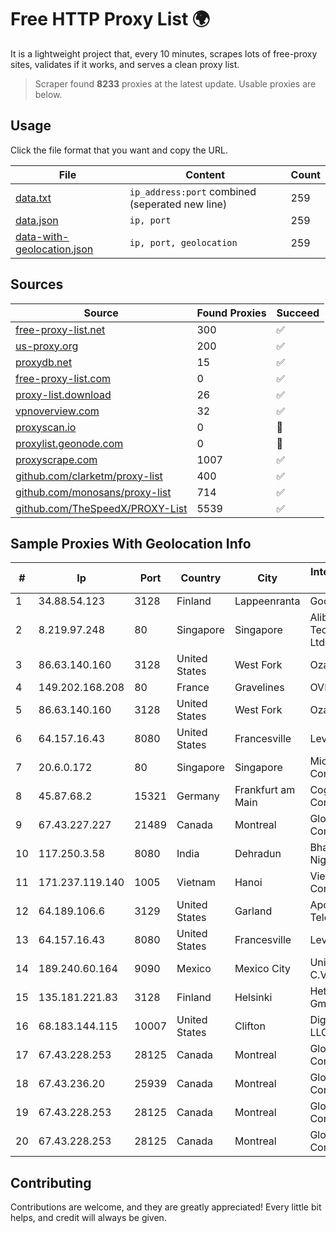 
# Free HTTP Proxy List 🌍

It is a lightweight project that, every 10 minutes, scrapes lots of free-proxy sites, validates if it works, and serves a clean proxy list.


> Scraper found **8233** proxies at the latest update. Usable proxies are below.

## Usage

Click the file format that you want and copy the URL.


|File|Content|Count|
|----|-------|-----|
|[data.txt](https://raw.githubusercontent.com/themiralay/Proxy-List-World/master/data.txt)|`ip_address:port` combined (seperated new line)|259|
|[data.json](https://raw.githubusercontent.com/themiralay/Proxy-List-World/master/data.json)|`ip, port`|259|
|[data-with-geolocation.json](https://raw.githubusercontent.com/themiralay/Proxy-List-World/master/data-with-geolocation.json)|`ip, port, geolocation`|259|

## Sources

|Source|Found Proxies|Succeed|
|------|-------------|-------|
|[free-proxy-list.net](https://free-proxy-list.net)|300|✅|
|[us-proxy.org](https://www.us-proxy.org)|200|✅|
|[proxydb.net](http://proxydb.net)|15|✅|
|[free-proxy-list.com](https://free-proxy-list.com/?page=&port=&type%5B%5D=http&type%5B%5D=https&up_time=0&search=Search)|0|✅|
|[proxy-list.download](https://www.proxy-list.download/HTTP)|26|✅|
|[vpnoverview.com](https://vpnoverview.com/privacy/anonymous-browsing/free-proxy-servers)|32|✅|
|[proxyscan.io](https://www.proxyscan.io)|0|🚫|
|[proxylist.geonode.com](https://proxylist.geonode.com/api/proxy-list?limit=300&page=1&sort_by=lastChecked&sort_type=desc&protocols=http,https)|0|🚫|
|[proxyscrape.com](https://api.proxyscrape.com/v2/?request=displayproxies&protocol=http&timeout=10000&country=all&ssl=all&anonymity=all)|1007|✅|
|[github.com/clarketm/proxy-list](https://raw.githubusercontent.com/clarketm/proxy-list/master/proxy-list-raw.txt)|400|✅|
|[github.com/monosans/proxy-list](https://raw.githubusercontent.com/monosans/proxy-list/main/proxies/http.txt)|714|✅|
|[github.com/TheSpeedX/PROXY-List](https://raw.githubusercontent.com/TheSpeedX/PROXY-List/master/http.txt)|5539|✅|


## Sample Proxies With Geolocation Info

|#|Ip|Port|Country|City|Internet Service Provider|
|-|--|----|-------|----|-------------------------|
|1|34.88.54.123|3128|Finland|Lappeenranta|Google LLC|
|2|8.219.97.248|80|Singapore|Singapore|Alibaba (US) Technology Co., Ltd.|
|3|86.63.140.160|3128|United States|West Fork|OzarksGo, LLC|
|4|149.202.168.208|80|France|Gravelines|OVH SAS|
|5|86.63.140.160|3128|United States|West Fork|OzarksGo, LLC|
|6|64.157.16.43|8080|United States|Francesville|Level 3|
|7|20.6.0.172|80|Singapore|Singapore|Microsoft Corporation|
|8|45.87.68.2|15321|Germany|Frankfurt am Main|Cogent Communications|
|9|67.43.227.227|21489|Canada|Montreal|GloboTech Communications|
|10|117.250.3.58|8080|India|Dehradun|Bharat Sanchar Nigam Ltd|
|11|171.237.119.140|1005|Vietnam|Hanoi|Viettel Corporation|
|12|64.189.106.6|3129|United States|Garland|Apogee Telecom Inc.|
|13|64.157.16.43|8080|United States|Francesville|Level 3|
|14|189.240.60.164|9090|Mexico|Mexico City|Uninet S.A. de C.V.|
|15|135.181.221.83|3128|Finland|Helsinki|Hetzner Online GmbH|
|16|68.183.144.115|10007|United States|Clifton|DigitalOcean, LLC|
|17|67.43.228.253|28125|Canada|Montreal|GloboTech Communications|
|18|67.43.236.20|25939|Canada|Montreal|GloboTech Communications|
|19|67.43.228.253|28125|Canada|Montreal|GloboTech Communications|
|20|67.43.228.253|28125|Canada|Montreal|GloboTech Communications|



## Contributing

Contributions are welcome, and they are greatly appreciated! Every
little bit helps, and credit will always be given.

